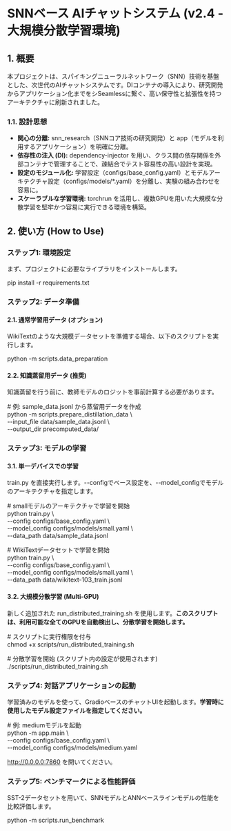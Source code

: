 # **SNNベース AIチャットシステム (v2.4 \- 大規模分散学習環境)**

## **1\. 概要**

本プロジェクトは、スパイキングニューラルネットワーク（SNN）技術を基盤とした、次世代のAIチャットシステムです。DIコンテナの導入により、研究開発からアプリケーション化までをシSeamlessに繋ぐ、高い保守性と拡張性を持つアーキテクチャに刷新されました。

### **1.1. 設計思想**

* **関心の分離:** snn\_research（SNNコア技術の研究開発）と app（モデルを利用するアプリケーション）を明確に分離。  
* **依存性の注入 (DI):** dependency-injector を用い、クラス間の依存関係を外部コンテナで管理することで、疎結合でテスト容易性の高い設計を実現。  
* **設定のモジュール化:** 学習設定（configs/base\_config.yaml）とモデルアーキテクチャ設定（configs/models/\*.yaml）を分離し、実験の組み合わせを容易に。  
* **スケーラブルな学習環境:** torchrun を活用し、複数GPUを用いた大規模な分散学習を堅牢かつ容易に実行できる環境を構築。

## **2\. 使い方 (How to Use)**

### **ステップ1: 環境設定**

まず、プロジェクトに必要なライブラリをインストールします。

pip install \-r requirements.txt

### **ステップ2: データ準備**

#### **2.1. 通常学習用データ (オプション)**

WikiTextのような大規模データセットを準備する場合、以下のスクリプトを実行します。

python \-m scripts.data\_preparation

#### **2.2. 知識蒸留用データ (推奨)**

知識蒸留を行う前に、教師モデルのロジットを事前計算する必要があります。

\# 例: sample\_data.jsonl から蒸留用データを作成  
python \-m scripts.prepare\_distillation\_data \\  
    \--input\_file data/sample\_data.jsonl \\  
    \--output\_dir precomputed\_data/

### **ステップ3: モデルの学習**

#### **3.1. 単一デバイスでの学習**

train.py を直接実行します。--configでベース設定を、--model\_configでモデルのアーキテクチャを指定します。

\# smallモデルのアーキテクチャで学習を開始  
python train.py \\  
    \--config configs/base\_config.yaml \\  
    \--model\_config configs/models/small.yaml \\  
    \--data\_path data/sample\_data.jsonl

\# WikiTextデータセットで学習を開始  
python train.py \\  
    \--config configs/base\_config.yaml \\  
    \--model\_config configs/models/small.yaml \\  
    \--data\_path data/wikitext-103\_train.jsonl

#### **3.2. 大規模分散学習 (Multi-GPU)**

新しく追加された run\_distributed\_training.sh を使用します。**このスクリプトは、利用可能な全てのGPUを自動検出し、分散学習を開始します。**

\# スクリプトに実行権限を付与  
chmod \+x scripts/run\_distributed\_training.sh

\# 分散学習を開始 (スクリプト内の設定が使用されます)  
./scripts/run\_distributed\_training.sh

### **ステップ4: 対話アプリケーションの起動**

学習済みのモデルを使って、GradioベースのチャットUIを起動します。**学習時に使用したモデル設定ファイルを指定してください。**

\# 例: mediumモデルを起動  
python \-m app.main \\  
    \--config configs/base\_config.yaml \\  
    \--model\_config configs/models/medium.yaml

http://0.0.0.0:7860 を開いてください。

### **ステップ5: ベンチマークによる性能評価**

SST-2データセットを用いて、SNNモデルとANNベースラインモデルの性能を比較評価します。

python \-m scripts.run\_benchmark  
